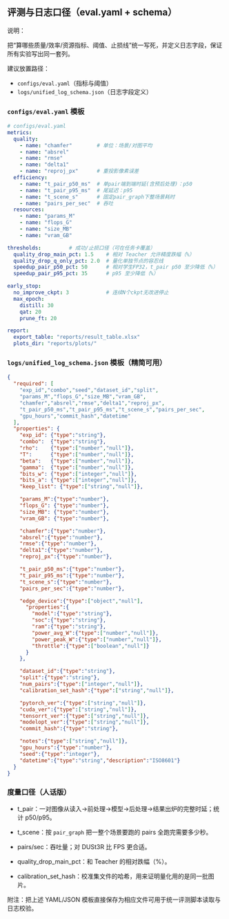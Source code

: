 ## 评测与日志口径（eval.yaml + schema）

说明：

把“算哪些质量/效率/资源指标、阈值、止损线”统一写死，并定义日志字段，保证所有实验写出同一套列。

建议放置路径：

- `configs/eval.yaml`（指标与阈值）
- `logs/unified_log_schema.json`（日志字段定义）

### `configs/eval.yaml` 模板

```yaml
# configs/eval.yaml
metrics:
  quality:
    - name: "chamfer"        # 单位：场景/对图平均
    - name: "absrel"
    - name: "rmse"
    - name: "delta1"
    - name: "reproj_px"      # 重投影像素误差
  efficiency:
    - name: "t_pair_p50_ms"  # 单pair端到端时延(含预后处理)：p50
    - name: "t_pair_p95_ms"  # 尾延迟：p95
    - name: "t_scene_s"      # 固定pair_graph下整场景耗时
    - name: "pairs_per_sec"  # 吞吐
  resources:
    - name: "params_M"
    - name: "flops_G"
    - name: "size_MB"
    - name: "vram_GB"

thresholds:         # 成功/止损口径（可在任务卡覆盖）
  quality_drop_main_pct: 1.5    # 相对 Teacher 允许精度跌幅（%）
  quality_drop_q_only_pct: 2.0  # 量化单独节点的容忍线
  speedup_pair_p50_pct: 50      # 相对学生FP32，t_pair p50 至少降低（%）
  speedup_pair_p95_pct: 35      # p95 至少降低（%）

early_stop:
  no_improve_ckpt: 3            # 连续N个ckpt无改进停止
  max_epoch:
    distill: 30
    qat: 20
    prune_ft: 20

report:
  export_table: "reports/result_table.xlsx"
  plots_dir: "reports/plots/"
```

### `logs/unified_log_schema.json` 模板（精简可用）

```json
{
  "required": [
    "exp_id","combo","seed","dataset_id","split",
    "params_M","flops_G","size_MB","vram_GB",
    "chamfer","absrel","rmse","delta1","reproj_px",
    "t_pair_p50_ms","t_pair_p95_ms","t_scene_s","pairs_per_sec",
    "gpu_hours","commit_hash","datetime"
  ],
  "properties": {
    "exp_id": {"type":"string"},
    "combo":  {"type":"string"},
    "rho":    {"type":["number","null"]},
    "T":      {"type":["number","null"]},
    "beta":   {"type":["number","null"]},
    "gamma":  {"type":["number","null"]},
    "bits_w": {"type":["integer","null"]},
    "bits_a": {"type":["integer","null"]},
    "keep_list": {"type":["string","null"]},

    "params_M":{"type":"number"},
    "flops_G": {"type":"number"},
    "size_MB": {"type":"number"},
    "vram_GB": {"type":"number"},

    "chamfer":{"type":"number"},
    "absrel":{"type":"number"},
    "rmse":{"type":"number"},
    "delta1":{"type":"number"},
    "reproj_px":{"type":"number"},

    "t_pair_p50_ms":{"type":"number"},
    "t_pair_p95_ms":{"type":"number"},
    "t_scene_s":{"type":"number"},
    "pairs_per_sec":{"type":"number"},

    "edge_device":{"type":["object","null"],
      "properties":{
        "model":{"type":"string"},
        "soc":{"type":"string"},
        "ram":{"type":"string"},
        "power_avg_W":{"type":["number","null"]},
        "power_peak_W":{"type":["number","null"]},
        "throttle":{"type":["boolean","null"]}
      }
    },

    "dataset_id":{"type":"string"},
    "split":{"type":"string"},
    "num_pairs":{"type":["integer","null"]},
    "calibration_set_hash":{"type":["string","null"]},

    "pytorch_ver":{"type":["string","null"]},
    "cuda_ver":{"type":["string","null"]},
    "tensorrt_ver":{"type":["string","null"]},
    "modelopt_ver":{"type":["string","null"]},
    "commit_hash":{"type":"string"},

    "notes":{"type":["string","null"]},
    "gpu_hours":{"type":"number"},
    "seed":{"type":"integer"},
    "datetime":{"type":"string","description":"ISO8601"}
  }
}
```

### 度量口径（人话版）

- t_pair：一对图像从读入→前处理→模型→后处理→结果出炉的完整时延；统计 p50/p95。

- t_scene：按 `pair_graph` 把一整个场景要跑的 pairs 全跑完需要多少秒。

- pairs/sec：吞吐量；对 DUSt3R 比 FPS 更合适。

- quality_drop_main_pct：和 Teacher 的相对跌幅（%）。

- calibration_set_hash：校准集文件的哈希，用来证明量化用的是同一批图片。

附注：把上述 YAML/JSON 模板直接保存为相应文件可用于统一评测脚本读取与日志校验。